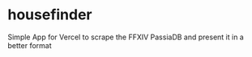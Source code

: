 # housefinder

Simple App for Vercel to scrape the FFXIV PassiaDB and present it in a better format
